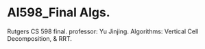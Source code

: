 # AI598_Final Algs.
Rutgers CS 598 final. professor: Yu Jinjing. Algorithms: Vertical Cell Decomposition, &amp; RRT.



